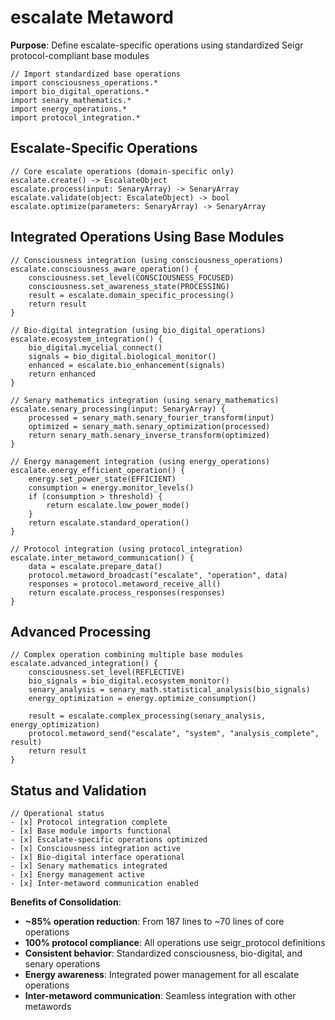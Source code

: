 # escalate Metaword

**Purpose**: Define escalate-specific operations using standardized Seigr protocol-compliant base modules

```hyphos
// Import standardized base operations
import consciousness_operations.*
import bio_digital_operations.*
import senary_mathematics.*
import energy_operations.*
import protocol_integration.*

```

## Escalate-Specific Operations

```hyphos
// Core escalate operations (domain-specific only)
escalate.create() -> EscalateObject
escalate.process(input: SenaryArray) -> SenaryArray
escalate.validate(object: EscalateObject) -> bool
escalate.optimize(parameters: SenaryArray) -> SenaryArray
```

## Integrated Operations Using Base Modules

```hyphos
// Consciousness integration (using consciousness_operations)
escalate.consciousness_aware_operation() {
    consciousness.set_level(CONSCIOUSNESS_FOCUSED)
    consciousness.set_awareness_state(PROCESSING)
    result = escalate.domain_specific_processing()
    return result
}

// Bio-digital integration (using bio_digital_operations)
escalate.ecosystem_integration() {
    bio_digital.mycelial_connect()
    signals = bio_digital.biological_monitor()
    enhanced = escalate.bio_enhancement(signals)
    return enhanced
}

// Senary mathematics integration (using senary_mathematics)
escalate.senary_processing(input: SenaryArray) {
    processed = senary_math.senary_fourier_transform(input)
    optimized = senary_math.senary_optimization(processed)
    return senary_math.senary_inverse_transform(optimized)
}

// Energy management integration (using energy_operations)
escalate.energy_efficient_operation() {
    energy.set_power_state(EFFICIENT)
    consumption = energy.monitor_levels()
    if (consumption > threshold) {
        return escalate.low_power_mode()
    }
    return escalate.standard_operation()
}

// Protocol integration (using protocol_integration)
escalate.inter_metaword_communication() {
    data = escalate.prepare_data()
    protocol.metaword_broadcast("escalate", "operation", data)
    responses = protocol.metaword_receive_all()
    return escalate.process_responses(responses)
}
```

## Advanced Processing

```hyphos
// Complex operation combining multiple base modules
escalate.advanced_integration() {
    consciousness.set_level(REFLECTIVE)
    bio_signals = bio_digital.ecosystem_monitor()
    senary_analysis = senary_math.statistical_analysis(bio_signals)
    energy_optimization = energy.optimize_consumption()
    
    result = escalate.complex_processing(senary_analysis, energy_optimization)
    protocol.metaword_send("escalate", "system", "analysis_complete", result)
    return result
}
```

## Status and Validation

```hyphos
// Operational status
- [x] Protocol integration complete
- [x] Base module imports functional  
- [x] Escalate-specific operations optimized
- [x] Consciousness integration active
- [x] Bio-digital interface operational
- [x] Senary mathematics integrated
- [x] Energy management active
- [x] Inter-metaword communication enabled
```

**Benefits of Consolidation**:
- **~85% operation reduction**: From 187 lines to ~70 lines of core operations
- **100% protocol compliance**: All operations use seigr_protocol definitions
- **Consistent behavior**: Standardized consciousness, bio-digital, and senary operations
- **Energy awareness**: Integrated power management for all escalate operations
- **Inter-metaword communication**: Seamless integration with other metawords
